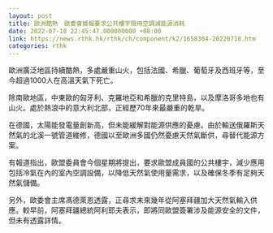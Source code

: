 ```yaml
---
layout: post
title: 歐洲酷熱　歐委會據報要求公共樓宇限用空調減能源消耗
date: 2022-07-18 22:45:47.000000000 +08:00
link: https://news.rthk.hk/rthk/ch/component/k2/1658304-20220718.htm
categories: rthk
---
```


歐洲廣泛地區持續酷熱，多處嚴重山火，包括法國、希臘、葡萄牙及西班牙等，至今超過1000人在高溫天氣下死亡。

除南歐地區，中東歐的匈牙利、克羅地亞和希臘的克里特島，以及摩洛哥多地也有山火。處於熱浪中的意大利北部，正經歷70年來最嚴重的乾旱。

在德國，太陽能發電量創新高，但未能緩解對能源供應的憂慮。由於輸送俄羅斯天然氣的北溪一號管道維修，德國以至歐洲多國仍然憂慮天然氣斷供，尋替代能源方案。

有報道指出，歐盟委員會今個星期將提出，要求歐盟成員國的公共樓宇，減少應用包括冷氣在內的室內空調設備，以降低天然氣使用量需求，以及確保冬季有足夠天然氣儲備。

另外，歐委會主席馮德萊恩透露，正尋求未來幾年從阿塞拜疆加大天然氣輸入供應。較早前，阿塞拜疆總統阿利耶夫表示，即將同歐盟簽署涉及能源安全的文件，但未有透露詳情。
